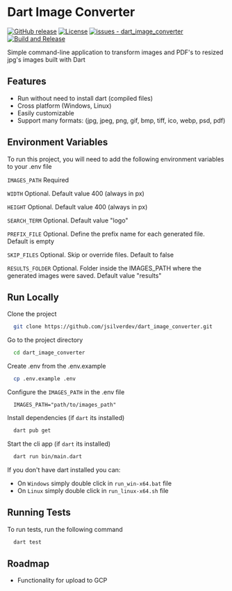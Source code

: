 # Dart Image Converter

[![GitHub release](https://img.shields.io/github/release/jsilverdev/dart_image_converter?include_prereleases=&sort=semver&color=blue)](https://github.com/jsilverdev/dart_image_converter/releases/)
[![License](https://img.shields.io/badge/License-MIT-blue)](#license)
[![issues - dart_image_converter](https://img.shields.io/github/issues/jsilverdev/dart_image_converter)](https://github.com/jsilverdev/dart_image_converter/issues)
[![Build and Release](https://github.com/jsilverdev/dart_image_converter/actions/workflows/ci.yml/badge.svg?branch=main)](https://github.com/jsilverdev/dart_image_converter/actions/workflows/ci.yml)

Simple command-line application to transform images and PDF's to resized jpg's images built with Dart

## Features

- Run without need to install dart (compiled files)
- Cross platform (Windows, Linux)
- Easily customizable
- Support many formats: (jpg, jpeg, png, gif, bmp, tiff, ico, webp, psd, pdf)

## Environment Variables

To run this project, you will need to add the following environment variables to your .env file

`IMAGES_PATH` Required

`WIDTH` Optional. Default value 400 (always in px)

`HEIGHT` Optional. Default value 400 (always in px)

`SEARCH_TERM` Optional. Default value "logo"

`PREFIX_FILE` Optional. Define the prefix name for each generated file. Default is empty

`SKIP_FILES` Optional. Skip or override files. Default to false

`RESULTS_FOLDER` Optional. Folder inside the IMAGES_PATH where the generated images were saved. Default value "results"

## Run Locally

Clone the project

```bash
  git clone https://github.com/jsilverdev/dart_image_converter.git
```

Go to the project directory

```bash
  cd dart_image_converter
```

Create .env from the .env.example

```bash
  cp .env.example .env
```

Configure the `IMAGES_PATH` in the .env file

```dotenv
  IMAGES_PATH="path/to/images_path"
```

Install dependencies (if `dart` its installed)

```bash
  dart pub get
```

Start the cli app (if `dart` its installed)

```bash
  dart run bin/main.dart
```

If you don't have dart installed you can:
  - On `Windows` simply double click in `run_win-x64.bat` file
  - On `Linux` simply double click in `run_linux-x64.sh` file

## Running Tests

To run tests, run the following command

```bash
  dart test
```

## Roadmap

- Functionality for upload to GCP